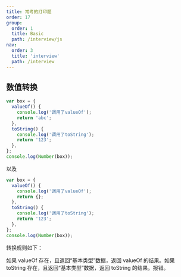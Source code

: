 ```yaml
---
title: 常考的打印题
order: 17
group:
  order: 1
  title: Basic
  path: /interview/js
nav:
  order: 3
  title: 'interview'
  path: /interview
---
```


## 数值转换

```js
var box = {
  valueOf() {
    console.log('调用了valueOf');
    return 'abc';
  },
  toString() {
    console.log('调用了toString');
    return '123';
  },
};
console.log(Number(box));
```

以及

```js
var box = {
  valueOf() {
    console.log('调用了valueOf');
    return {};
  },
  toString() {
    console.log('调用了toString');
    return '123';
  },
};
console.log(Number(box));
```

转换规则如下：

如果 valueOf 存在，且返回“基本类型”数据，返回 valueOf 的结果。如果 toString 存在，且返回“基本类型”数据，返回 toString 的结果。报错。
